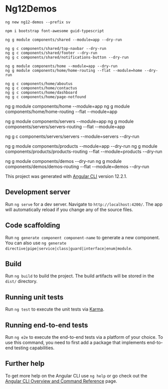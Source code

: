 # Ng12Demos


```
ng new ng12-demos --prefix sv

npm i bootstrap font-awesome guid-typescript
```

```
ng g module components/shared --module=app --dry-run

ng g c components/shared/top-navbar --dry-run
ng g c components/shared/footer --dry-run
ng g c components/shared/notifications-button --dry-run
```

```
ng g module components/home --module=app --dry-run
ng g module components/home/home-routing --flat --module=home --dry-run

ng g c components/home/aboutus
ng g c components/home/contactus
ng g c components/home/dashboard
ng g c components/home/page-notfound
```

ng g module components/home --module=app
ng g module components/home/home-routing --flat --module=app

ng g module components/servers --module=app
ng g module components/servers/servers-routing --flat --module=app

ng g c components/servers/servers --module=servers --dry-run

ng g module components/products --module=app --dry-run
ng g module components/products/products-routing --flat --module=products --dry-run

ng g module components/demos --dry-run
ng g module components/demos/demos-routing --flat --module=demos --dry-run


This project was generated with [Angular CLI](https://github.com/angular/angular-cli) version 12.2.1.

## Development server

Run `ng serve` for a dev server. Navigate to `http://localhost:4200/`. The app will automatically reload if you change any of the source files.

## Code scaffolding

Run `ng generate component component-name` to generate a new component. You can also use `ng generate directive|pipe|service|class|guard|interface|enum|module`.

## Build

Run `ng build` to build the project. The build artifacts will be stored in the `dist/` directory.

## Running unit tests

Run `ng test` to execute the unit tests via [Karma](https://karma-runner.github.io).

## Running end-to-end tests

Run `ng e2e` to execute the end-to-end tests via a platform of your choice. To use this command, you need to first add a package that implements end-to-end testing capabilities.

## Further help

To get more help on the Angular CLI use `ng help` or go check out the [Angular CLI Overview and Command Reference](https://angular.io/cli) page.

